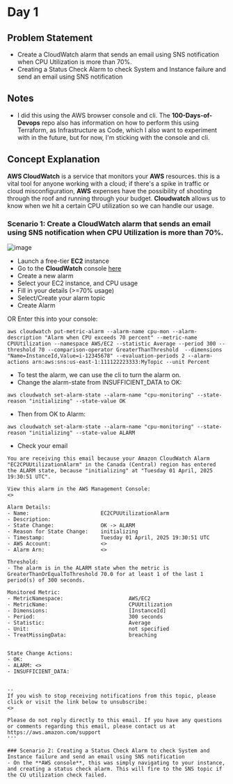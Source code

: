 # Day 1

## Problem Statement
* Create a CloudWatch alarm that sends an email using SNS notification when CPU Utilization is more than 70%.
* Creating a Status Check Alarm to check System and Instance failure and send an email using SNS notification

## Notes
* I did this using the AWS browser console and cli. The **100-Days-of-Devops** repo also has information on how to perform this using Terraform, as Infrastructure as Code, which I also want to experiment with in the future, but for now, I'm sticking with the console and cli.

## Concept Explanation
**AWS CloudWatch** is a service that monitors your **AWS** resources. this is a vital tool for anyone working with a cloud; if there's a spike in traffic or cloud misconfiguration,
**AWS** expenses have the possibility of shooting through the roof and running through your budget. **Cloudwatch** allows us to know when we hit a certain CPU utilization so we can handle our usage.

### Scenario 1: Create a CloudWatch alarm that sends an email using SNS notification when CPU Utilization is more than 70%.

![image](https://github.com/user-attachments/assets/3f63c7fa-8e04-4526-ab0f-a0af2c7bb4ea)

- Launch a free-tier **EC2** instance
- Go to the **CloudWatch** console [here](https://console.aws.amazon.com/cloudwatch/)
- Create a new alarm
- Select your EC2 instance, and CPU usage
- Fill in your details (>=70% usage)
- Select/Create your alarm topic
- Create Alarm

OR
Enter this into your console: 
```console
aws cloudwatch put-metric-alarm --alarm-name cpu-mon --alarm-description "Alarm when CPU exceeds 70 percent" --metric-name CPUUtilization --namespace AWS/EC2 --statistic Average --period 300 --threshold 70 --comparison-operator GreaterThanThreshold  --dimensions "Name=InstanceId,Value=i-12345678" --evaluation-periods 2 --alarm-actions arn:aws:sns:us-east-1:111122223333:MyTopic --unit Percent
```

- To test the alarm, we can use the cli to turn the alarm on.
- Change the alarm-state from INSUFFICIENT_DATA to OK:
```console
aws cloudwatch set-alarm-state --alarm-name "cpu-monitoring" --state-reason "initializing" --state-value OK
```

- Then from OK to Alarm:
```console
aws cloudwatch set-alarm-state --alarm-name "cpu-monitoring" --state-reason "initializing" --state-value ALARM
```

- Check your email

```console
You are receiving this email because your Amazon CloudWatch Alarm "EC2CPUUtilizationAlarm" in the Canada (Central) region has entered the ALARM state, because "initializing" at "Tuesday 01 April, 2025 19:30:51 UTC".

View this alarm in the AWS Management Console:
<>

Alarm Details:
- Name:                       EC2CPUUtilizationAlarm
- Description:
- State Change:               OK -> ALARM
- Reason for State Change:    initializing
- Timestamp:                  Tuesday 01 April, 2025 19:30:51 UTC
- AWS Account:                <>
- Alarm Arn:                  <>

Threshold:
- The alarm is in the ALARM state when the metric is GreaterThanOrEqualToThreshold 70.0 for at least 1 of the last 1 period(s) of 300 seconds.

Monitored Metric:
- MetricNamespace:                     AWS/EC2
- MetricName:                          CPUUtilization
- Dimensions:                          [InstanceId]
- Period:                              300 seconds
- Statistic:                           Average
- Unit:                                not specified
- TreatMissingData:                    breaching


State Change Actions:
- OK:
- ALARM: <>
- INSUFFICIENT_DATA:


--
If you wish to stop receiving notifications from this topic, please click or visit the link below to unsubscribe:
<>

Please do not reply directly to this email. If you have any questions or comments regarding this email, please contact us at https://aws.amazon.com/support
'''

### Scenario 2: Creating a Status Check Alarm to check System and Instance failure and send an email using SNS notification
- On the **AWS console**, this was simply navigating to your instance, and creating a status check alarm. This will fire to the SNS topic if the CU utilization check failed.

```
